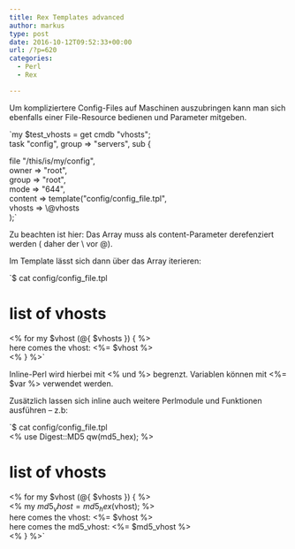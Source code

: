 ```yaml
---
title: Rex Templates advanced
author: markus
type: post
date: 2016-10-12T09:52:33+00:00
url: /?p=620
categories:
  - Perl
  - Rex

---
```

Um kompliziertere Config-Files auf Maschinen auszubringen kann man sich ebenfalls einer File-Resource bedienen und Parameter mitgeben. 

`my $test_vhosts = get cmdb "vhosts";<br />
task "config", group => "servers", sub {</p>
<p>  file "/this/is/my/config",<br />
      owner   => "root",<br />
      group   => "root",<br />
      mode    => "644",<br />
      content => template("config/config_file.tpl",<br />
          vhosts                => \@vhosts<br />
      );`

Zu beachten ist hier: Das Array muss als content-Parameter derefenziert werden ( daher der \ vor @).
  
Im Template lässt sich dann über das Array iterieren: 

`$ cat config/config_file.tpl<br />
  # list of vhosts<br />
  <% for my $vhost (@{ $vhosts }) { %><br />
  here comes the vhost: <%= $vhost %><br />
  <% } %>`

Inline-Perl wird hierbei mit <% und %> begrenzt. Variablen können mit <%= $var %> verwendet werden.
  
Zusätzlich lassen sich inline auch weitere Perlmodule und Funktionen ausführen &#8211; z.b: 

`$ cat config/config_file.tpl<br />
  <% use Digest::MD5 qw(md5_hex); %><br />
  # list of vhosts<br />
  <% for my $vhost (@{ $vhosts }) { %><br />
  <% my $md5_vhost = md5_hex($vhost); %><br />
  here comes the vhost: <%= $vhost %><br />
  here comes the md5_vhost: <%= $md5_vhost %><br />
  <% } %>`